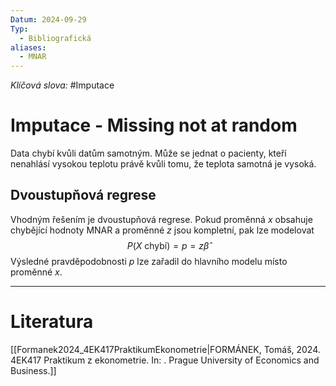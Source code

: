 ```yaml
---
Datum: 2024-09-29
Typ:
  - Bibliografická
aliases:
  - MNAR
---
```

*Klíčová slova:* #Imputace 
# Imputace - Missing not at random
Data chybí kvůli datům samotným. Může se jednat o pacienty, kteří nenahlásí vysokou teplotu právě kvůli tomu, že teplota samotná je vysoká.
## Dvoustupňová regrese
Vhodným řešením je dvoustupňová regrese. Pokud proměnná $x$ obsahuje chybějící hodnoty MNAR a proměnné $z$ jsou kompletní, pak lze modelovat
$$
P(X \text{ chybí}) = p = z \hat \beta
$$
Výsledné pravděpodobnosti $p$ lze zařadil do hlavního modelu místo proměnné $x$.
- - -
# Literatura
[[Formanek2024_4EK417PraktikumEkonometrie|FORMÁNEK, Tomáš, 2024. 4EK417 Praktikum z ekonometrie. In: . Prague University of Economics and Business.]]